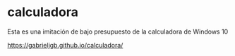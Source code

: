 # calculadora

Esta es una imitación de bajo presupuesto de la calculadora de Windows 10

https://gabrieljgb.github.io/calculadora/
